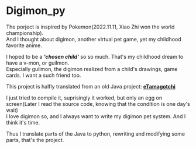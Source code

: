# Digimon_py

The porject is inspired by Pokemon(2022.11.11, Xiao Zhi won the world championship).  
And I thought about digimon, another virtual pet game, yet my childhood favorite anime.

I hoped to be a ***'chosen child'*** so so much. That's my childhood dream to have a v-mon, or guilmon.  
Especially guilmon, the digimon realized from a child's drawings, game cards. I want a such friend too.

This project is halfly translated from an old Java project:
[**eTamagotchi**](https://github.com/TheMaverickProgrammer/eTamagotchi)  

I just tried to compile it, suprisingly it worked, but only an egg on screen(Later I read the source code, knowing that the condition is one day's wait)  
I love digimon so, and I always want to write my digimon pet system. And I think it's time.

Thus I translate parts of the Java to python, rewriting and modifying some parts, that's the project.
